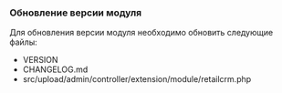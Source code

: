 ### Обновление версии модуля

Для обновления версии модуля необходимо обновить следующие файлы:
* VERSION
* CHANGELOG.md
* src/upload/admin/controller/extension/module/retailcrm.php